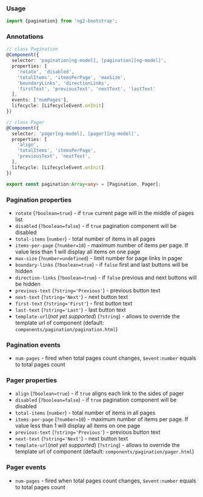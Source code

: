 ### Usage
```typescript
import {pagination} from 'ng2-bootstrap';
```

### Annotations
```typescript
// class Pagination
@Component({
  selector: 'pagination[ng-model], [pagination][ng-model]',
  properties: [
    'rotate', 'disabled',
    'totalItems', 'itemsPerPage', 'maxSize',
    'boundaryLinks', 'directionLinks',
    'firstText', 'previousText', 'nextText', 'lastText'
  ],
  events: ['numPages'],
  lifecycle: [LifecycleEvent.onInit]
})

// class Pager
@Component({
  selector: 'pager[ng-model], [pager][ng-model]',
  properties: [
    'align',
    'totalItems', 'itemsPerPage',
    'previousText', 'nextText',
  ],
  lifecycle: [LifecycleEvent.onInit]
})

export const pagination:Array<any> = [Pagination, Pager];
```
### Pagination properties
  - `rotate` (`?boolean=true`) - if `true` current page will in the middle of pages list
  - `disabled` (`?boolean=false`) - if `true` pagination component will be disabled
  - `total-items` (`number`) - total number of items in all pages
  - `items-per-page` (`?number=10`) - maximum number of items per page. If value less than 1 will display all items on one page
  - `max-size` (`?number=undefined`) - limit number for page links in pager
  - `boundary-links` (`?boolean=true`) - if `false` first and last buttons will be hidden
  - `direction-links` (`?boolean=true`) - if `false` previous and next buttons will be hidden
  - `previous-text` (`?string='Previous'`) - previous button text
  - `next-text` (`?string='Next'`) - next button text
  - `first-text` (`?string='First'`) - first button text
  - `last-text` (`?string='Last'`) - last button text
  - `template-url`(*not yet supported*) (`?string`) - allows to override the template url of component (default: `components/pagination/pagination.html`)

### Pagination events
- `num-pages` - fired when total pages count changes, `$event:number` equals to total pages count

### Pager properties
  - `align` (`?boolean=true`) - if `true` aligns each link to the sides of pager
  - `disabled` (`?boolean=false`) - if `true` pagination component will be disabled
  - `total-items` (`number`) - total number of items in all pages
  - `items-per-page` (`?number=10`) - maximum number of items per page. If value less than 1 will display all items on one page
  - `previous-text` (`?string='Previous'`) - previous button text
  - `next-text` (`?string='Next'`) - next button text
  - `template-url`(*not yet supported*) (`?string`) - allows to override the template url of component (default: `components/pagination/pager.html`)

### Pager events
  - `num-pages` - fired when total pages count changes, `$event:number` equals to total pages count
